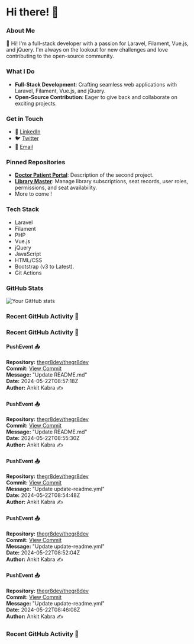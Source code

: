 # Hi there! 👋

### About Me
👋 Hi! I'm a full-stack developer with a passion for Laravel, Filament, Vue.js, and jQuery. I'm always on the lookout for new challenges and love contributing to the open-source community.

### What I Do
- **Full-Stack Development**: Crafting seamless web applications with Laravel, Filament, Vue.js, and jQuery.
- **Open-Source Contribution**: Eager to give back and collaborate on exciting projects.

### Get in Touch
- 💼 [LinkedIn](https://www.linkedin.com/in/ankit-kabra-00737b151)
- 🐦 [Twitter](https://twitter.com/thegr8devX)
- 📧 [Email](mailto:ankitswonders@gmail.com)

### Pinned Repositories
- [**Doctor Patient Portal**](https://github.com/thegr8dev/doctorpatientportal): Description of the second project.
- [**Library Master**](https://github.com/thegr8dev/mylibrary): Manage library subscriptions, seat records, user roles, permissions, and seat availability.
- More to come !

### Tech Stack
- Laravel
- Filament
- PHP
- Vue.js
- jQuery
- JavaScript
- HTML/CSS
- Bootstrap (v3 to Latest).
- Git Actions 

### GitHub Stats
![Your GitHub stats](https://github-readme-stats.vercel.app/api?username=thegr8dev&show_icons=true&theme=radical)

<!--START_SECTION:activity-->
### Recent GitHub Activity 🎉
### Recent GitHub Activity 🎉
#### PushEvent 📤
**Repository:** [thegr8dev/thegr8dev](https://github.com/thegr8dev/thegr8dev)  
**Commit:** [View Commit](https://github.com/thegr8dev/thegr8dev/commit/5b5c023bd74ee95876ee52d73865c1f6cdb35d29)  
**Message:** "Update README.md"  
**Date:** 2024-05-22T08:57:18Z  
**Author:** Ankit Kabra ✍️

#### PushEvent 📤
**Repository:** [thegr8dev/thegr8dev](https://github.com/thegr8dev/thegr8dev)  
**Commit:** [View Commit](https://github.com/thegr8dev/thegr8dev/commit/c92609449a7555ba574cc981f23bc4c403912e05)  
**Message:** "Update README.md"  
**Date:** 2024-05-22T08:55:30Z  
**Author:** Ankit Kabra ✍️

#### PushEvent 📤
**Repository:** [thegr8dev/thegr8dev](https://github.com/thegr8dev/thegr8dev)  
**Commit:** [View Commit](https://github.com/thegr8dev/thegr8dev/commit/4d9ddddd0bacc8619b5f3d621085d93f9f7e4bb6)  
**Message:** "Update update-readme.yml"  
**Date:** 2024-05-22T08:54:48Z  
**Author:** Ankit Kabra ✍️

#### PushEvent 📤
**Repository:** [thegr8dev/thegr8dev](https://github.com/thegr8dev/thegr8dev)  
**Commit:** [View Commit](https://github.com/thegr8dev/thegr8dev/commit/2d7355a45faa195e6142a3d27965b26602bba9b5)  
**Message:** "Update update-readme.yml"  
**Date:** 2024-05-22T08:52:04Z  
**Author:** Ankit Kabra ✍️

#### PushEvent 📤
**Repository:** [thegr8dev/thegr8dev](https://github.com/thegr8dev/thegr8dev)  
**Commit:** [View Commit](https://github.com/thegr8dev/thegr8dev/commit/ac260149444b481bc7f9422cc928853743ab885f)  
**Message:** "Update update-readme.yml"  
**Date:** 2024-05-22T08:46:08Z  
**Author:** Ankit Kabra ✍️

### Recent GitHub Activity 🎉
<!--END_SECTION:activity-->
